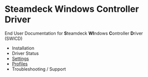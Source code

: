# Steamdeck Windows Controller Driver
End User Documentation for **S**teamdeck **WI**ndows **C**ontroller **D**river (SWICD)

- Installation
- Driver Status
- [Settings](/docs/Settings.md)
- [Profiles](/docs/Profiles.md)
- Troubleshooting / Support
